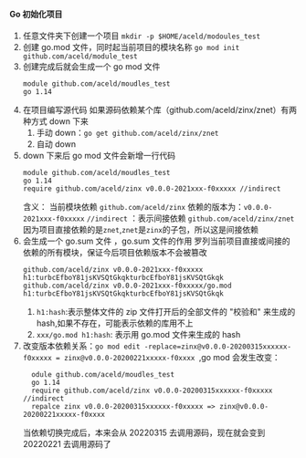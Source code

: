 #### Go 初始化项目

1. 任意文件夹下创建一个项目 `mkdir -p $HOME/aceld/modoules_test`
1. 创建 go.mod 文件，同时起当前项目的模块名称 `go mod init github.com/aceld/module_test `
1. 创建完成后就会生成一个 go mod 文件
   ```
   module github.com/aceld/moudles_test
   go 1.14
   ```
1. 在项目编写源代码 如果源码依赖某个库（github.com/aceld/zinx/znet）有两种方式 down 下来
   1. 手动 down：`go get github.com/aceld/zinx/znet`
   1. 自动 down
1. down 下来后 go mod 文件会新增一行代码
   ```
   module github.com/aceld/moudles_test
   go 1.14
   require github.com/aceld/zinx v0.0.0-2021xxx-f0xxxxx //indirect
   ```
   含义： 当前模块依赖 `github.com/aceld/zinx` 依赖的版本为：`v0.0.0-2021xxx-f0xxxxx`
   `//indirect` ：表示间接依赖 `github.com/aceld/zinx/znet`因为项目直接依赖的是`znet`,`znet`是`zinx`的子包，所以这是间接依赖
1. 会生成一个 go.sum 文件 ，go.sum 文件的作用 罗列当前项目直接或间接的依赖的所有模块，保证今后项目依赖版本不会被篡改
   ```
   github.com/aceld/zinx v0.0.0-2021xxx-f0xxxxx h1:turbcEfboY81jsKVSQtGkqkturbcEfboY81jsKVSQtGkqk
   github.com/aceld/zinx v0.0.0-2021xxx-f0xxxxx/go.mod h1:turbcEfboY81jsKVSQtGkqkturbcEfboY81jsKVSQtGkqk
   ```
   1. `h1:hash`:表示整体文件的 zip 文件打开后的全部文件的 "校验和" 来生成的 hash,如果不存在，可能表示依赖的库用不上
   1. `xxx/go.mod h1:hash`: 表示用 go.mod 文件来生成的 hash
1. 改变版本依赖关系：`go mod edit -replace=zinx@v0.0.0-20200315xxxxxx-f0xxxxx = zinx@v0.0.0-20200221xxxxx-f0xxxx `,go mod 会发生改变：
   ```
     odule github.com/aceld/moudles_test
     go 1.14
     require github.com/aceld/zinx v0.0.0-20200315xxxxxx-f0xxxxx //indirect
     repalce zinx v0.0.0-20200315xxxxxx-f0xxxxx => zinx@v0.0.0-20200221xxxxx-f0xxxx
   ```
   当依赖切换完成后，本来会从 20220315 去调用源码，现在就会变到 20220221 去调用源码了
